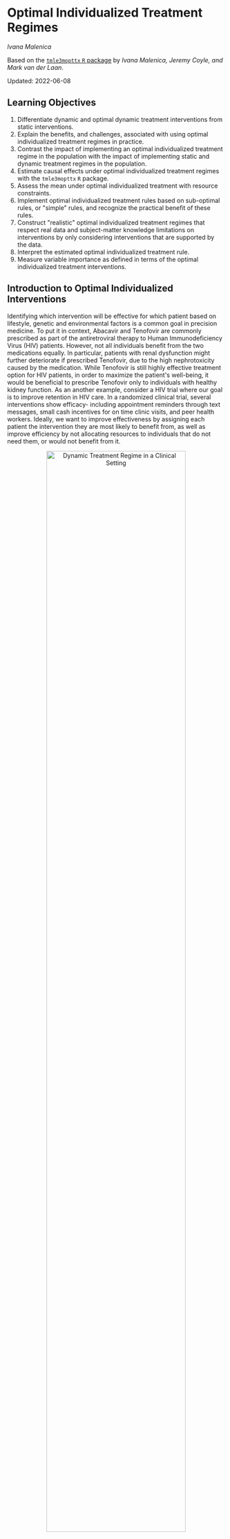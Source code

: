 # Optimal Individualized Treatment Regimes

_Ivana Malenica_

Based on the [`tmle3mopttx` `R` package](https://github.com/tlverse/tmle3mopttx)
by _Ivana Malenica, Jeremy Coyle, and Mark van der Laan_.

Updated: 2022-06-08

## Learning Objectives

1. Differentiate dynamic and optimal dynamic treatment interventions from static
   interventions.
2. Explain the benefits, and challenges, associated with using optimal
   individualized treatment regimes in practice.
3. Contrast the impact of implementing an optimal individualized treatment
   regime in the population with the impact of implementing static and dynamic
   treatment regimes in the population.
4. Estimate causal effects under optimal individualized treatment regimes with
   the `tmle3mopttx` `R` package.
5. Assess the mean under optimal individualized treatment with resource
   constraints.
6. Implement optimal individualized treatment rules based on sub-optimal
   rules, or "simple" rules, and recognize the practical benefit of these rules.
7. Construct "realistic" optimal individualized treatment regimes that respect
   real data and subject-matter knowledge limitations on interventions by
   only considering interventions that are supported by the data.
8. Interpret the estimated optimal individualized treatment rule.
9. Measure variable importance as defined in terms of the optimal individualized
   treatment interventions.

## Introduction to Optimal Individualized Interventions

Identifying which intervention will be effective for which patient based on
lifestyle, genetic and environmental factors is a common goal in precision
medicine. To put it in context, Abacavir and Tenofovir are commonly prescribed
as part of the antiretroviral therapy to Human Immunodeficiency Virus (HIV)
patients. However, not all individuals benefit from the two medications equally.
In particular, patients with renal dysfunction might further deteriorate if
prescribed Tenofovir, due to the high nephrotoxicity caused by the medication.
While Tenofovir is still highly effective treatment option for HIV patients, in
order to maximize the patient's well-being, it would be beneficial to prescribe
Tenofovir only to individuals with healthy kidney function. As an another example, 
consider a HIV trial where our goal is to improve retention in HIV care.
In a randomized clinical trial, several interventions show efficacy- including 
appointment reminders through text messages, small cash incentives for on time 
clinic visits, and peer health workers. Ideally, we want to improve effectiveness 
by assigning each patient the intervention they are most likely to benefit from, 
as well as improve efficiency by not allocating resources to individuals that do not need
them, or would not benefit from it.

<div class="figure" style="text-align: center">
<img src="img/png/DynamicA_Illustration.png" alt="Dynamic Treatment Regime in a Clinical Setting" width="80%" />
<p class="caption">(\#fig:unnamed-chunk-1)Dynamic Treatment Regime in a Clinical Setting</p>
</div>

One opts to administer the intervention to individuals who will profit from it,
instead of assigning treatment on a population level. But how do we know which
intervention works for which patient? This aim motivates a different type of
intervention, as opposed to the static exposures we described in previous chapters. 
In particular, in this chapter we learn about dynamic or "individualized"
interventions that tailor the treatment decision based on the collected
covariates. Formally, dynamic treatments represent interventions that at each
treatment-decision stage are allowed to respond to the currently available
treatment and covariate history. A dynamic treatment rule can be thought of as
a rule where the input is the available set of collected covariates, and the 
output is an individualized treatment for each patient 
[@bembom2007realistic; @robins1986; @moodie2013].

In the statistics community such a treatment strategy is termed an
__individualized treatment regime__ (ITR), also known as the optimal
dynamic treatment rule, optimal treatment regime, optimal strategy, 
and optimal policy [@murphy2003; @robins2004]. The (counterfactual) 
population mean outcome under an ITR is the value of the ITR [@murphy2003; @robins2004].
Even more, suppose one wishes to maximize the population mean of an
outcome, where for each individual we have access to some set of measured
covariates. This means, for example, that we can learn for which individual
characteristics assigning treatment increases the probability of a beneficial
outcome. An ITR with the maximal value is referred to as an
optimal ITR or the __optimal individualized treatment__. Consequently, the value
of an optimal ITR is termed the optimal value, or the 
__mean under the optimal individualized treatment__.

The problem of estimating the optimal individualized treatment has received much
attention in the statistics literature over the years, especially with the
advancement of precision medicine; see @murphy2003, @robins2004, @laber2012,
@kosorok2012, @moodie2013 and @robins2014 to name a few. However, much of the
early work depends on parametric assumptions. As such, even in a randomized
trial, the statistical inference for the optimal individualized treatment relies
on assumptions that are generally believed to be false, and can lead to biased
results.

In this chapter, we consider estimation of the mean outcome under the optimal
individualized treatment where the candidate rules are restricted to depend only
on user-supplied subset of the baseline covariates. The estimation problem is
addressed in a statistical model for the data distribution that is
nonparametric, and at most places restrictions on the probability of a patient
receiving treatment given covariates (as in a randomized trial). As such, we
don't need to make any assumptions about the relationship of the outcome with
the treatment and covariates, or the relationship between the treatment and
covariates. Further, we provide a Targeted Maximum Likelihood Estimator for the
mean under the optimal individualized treatment that allows us to generate valid
inference for our parameter, without having any parametric assumptions. 

In the following, we provide a brief overview of the methodology with a focus on
building intuition for the target parameter and its importance --- aided with simulations, 
data examples and software demonstrations. For more information on the technical aspects
of the algorithm, further practical advice and overview, the interested reader is invited to 
additionally consult @vanderLaanLuedtke15, @luedtke2016super, @montoya2021optimal and 
@montoya2021performance. 

---

## Data Structure and Notation

Suppose we observe $n$ independent and identically distributed observations of
the form $O=(W,A,Y) \sim P_0$. We denote $A$ as categorical treatment, and $Y$
as the final outcome. In particular, we define $A \in \mathcal{A}$ where
$\mathcal{A} \equiv \{a_1, \cdots, a_{n_A} \}$ and $n_A = |\mathcal{A}|$, with
$n_A$ denoting the number of categories (possibly only two, for a binary setup).
Note that we treat $W$ as vector-valued, representing all of our collected
baseline covariates. Therefore, for a single random individual $i$, we have that
their observed data is $O_i$: with corresponding baseline covariates $W_i$,
treatment $A_i$, and final outcome $Y_i$. Let $O^n = \{O_i\}_{i=1}^n$ denote
$n$ observed samples. Then, we say that $O^n \sim P_0$, or that all
data was drawn from some true probability distribution $P_0$. Let $\mathcal{M}$
denote a statistical model for the probability distribution of the data that is
nonparametric, beyond possible knowledge of the treatment mechanism. In words, this 
means that we make no assumptions on the relationship between variables, but might 
be able to say something about the relationship of $A$ and $W$, as is the case in 
a randomized trial. In general, the more we know, or are willing to assume about the
experiment that produces the data, the smaller the model. The true data generating 
distribution $P_0$ is part of the statistical model $\mathcal{M}$, and we write 
$P_0 \in \mathcal{M}$. As in previous chapters, we denote $P_n$ as the empirical distribution
which gives each observation weight $1/n$.

We use the structural equation model (SEM) in order to define
the process that gives rise to the observed (endogenous) and not observed
(exogenous) variables, as described by @pearl2009causality. In particular, we
denote $U=(U_W,U_A,U_Y)$ as the exogenous random variables, drawn from $U \sim P_U$.
The endogenous variables, written as $O=(W,A,Y)$, correspond to the observed data.
We can define the relationships between variables with the following structural equations:
\begin{align}
  W &= f_W(U_W) \\ A &= f_A(W, U_A) \\ Y &= f_Y(A, W, U_Y),
  (\#eq:npsem-mopttx)
\end{align}
where the collection $f=(f_W,f_A,f_Y)$ denotes unspecified functions, beyond possible 
knowledge of the treatment mechanism function, $f_A$. Note that
in the case of a randomized trial, we can write the above NPSEM as
\begin{align}
  W &= f_W(U_W) \\ A &= U_A \\ Y &= f_Y(A, W, U_Y),
  (\#eq:npsem-rt-mopttx)
\end{align}
where $U_A$ has a known distribution and $U_A$ is independent of $U_W$. We will discuss
this more in later sections on identifiability.

The likelihood of the data admits a factorization, implied by the time ordering
of $O$. We denote the true density of $O$ as $p_0$, corresponding to the
distribution $P_0$ and dominating measure $\mu$.
\begin{equation}
  p_0(O) = p_{Y,0}(Y \mid A,W) p_{A,0}(A \mid W) p_{W,0}(W) =
    q_{Y,0}(Y \mid A,W) g_{A,0}(A \mid W) q_{W,0}(W),
  (\#eq:likelihood-factorization-mopttx)
\end{equation}
where $p_{Y,0}(Y|A,W)$ is the conditional density of $Y$ given $(A, W)$ with
respect to some dominating measure $\mu_Y$, $p_{A,0}$ is the conditional density
of $A$ given $W$ with respect to a counting measure $\mu_A$, and $p_{W,0}$ is
the density of $W$ with respect to dominating measure $\mu_W$. In order to 
match relevant Targeted Learning literature, we also 
write $P_{Y,0}(Y \mid A, W) = Q_{Y,0}(Y \mid A,W)$, $P_{A,0}(A \mid W) = g_0(A \mid W)$ 
and $P_{W,0}(W)=Q_{W,0}(W)$ as the corresponding conditional
distribution of $Y$ given $(A,W)$, treatment mechanism $A$ given $W$, and
distribution of baseline covariates. For notational simplicity, we additionally define
$\bar{Q}_{Y,0}(A,W) \equiv \E_0[Y \mid A,W]$ as the conditional expectation of
$Y$ given $(A,W)$.

Lastly, we define $V$ as a subset of the baseline covariates the optimal
individualized rule depends on, where $V \in W$.  Note that $V$ could be all of
$W$, or an empty set, depending on the subject matter knowledge. In particular,
a researcher might want to consider known effect modifiers available at the time
of treatment decision as possible $V$ covariates, or consider dynamic treatment 
rules based on measurments that can be easily obtained in a clinical setting.
Defining $V$ as a more restrictive set of baseline covariates allows us to consider 
possibly sub-optimal rules that are easier to estimate, and thereby allows for 
statistical inference for the counterfactual mean outcome under the sub-optimal rule; 
we will elaborate on this in later sections.

## Defining the Causal Effect of an Optimal Individualized Intervention

Consider dynamic treatment rules, denoted as $d$, in the set of all possible rules
$\mathcal{D}$. Then, in a point treatment setting, $d$ is a deterministic function 
that takes as input $V$ and outputs a treatment decision where 
$V \rightarrow d(V) \in \{a_1, \cdots, a_{n_A} \}$. We will use dynamic treatment rules, 
and the corresponding treatment decision, to describe an intervention on the 
treatment mechanism and the corresponding outcome under a dynamic treatment rule.

As mentioned in the previous section, causal effects are defined in terms of
hypothetical interventions on the SEM \@ref(eq:npsem-mopttx). For a given 
rule $d$, our modified system then takes the following form:
\begin{align}
  W &= f_W(U_W) \\ A &= d(V) \\ Y_{d(V)} &= f_Y(d(V), W, U_Y),
  (\#eq:npsem-causal-mopttx)
\end{align}
where the dynamic treatment regime may be viewed as an intervention in which $A$
is set equal to a value based on a hypothetical regime $d(V)$. The couterfactual outcome 
$Y_{d(V)}$ denotes the outcome for a patient had their treatment been assigned using the 
dynamic rule $d(V)$, possibly contrary to the fact. Similarly, the counterfactual 
outcomes had all patients been assigned treatment ($A=1$), or given control ($A=0$), are 
written as $Y_1$ and $Y_0$. Finally, we denote the distribution of the counterfactual outcomes 
as $P_{U,X}$, implied by the distribution of exogenous variables $U$ and structural 
equations $f$. The set of all possible counterfactual distributions are encompased
by the causal model $\mathcal{M}^F$, where $P_{U,X} \in \mathcal{M}^F$. 

The goal of any causal analysis motivated by such dynamic interventions is to
estimate a parameter defined as the counterfactual mean of the outcome with
respect to the modified intervention distribution. That is, subject's outcome if, 
possibly contrary to the fact, the subject received treatment that would have been 
assigned by rule $d(V)$. Equivalently, we ask the following causal question: 
"What is the expected outcome had every subject received treatment according to the 
(optimal) individualized treatment?" In order to estimate the optimal individualized
treatment, we set the following optimization problem:

$$d_{opt}(V) \equiv \text{argmax}_{d(V) \in \mathcal{D}}
\E_{P_{U,X}}[Y_{d(V)}], $$
where the optimal individualized rule is the rule with the maximal value. We note that, in case 
the problem at hand requires minimizing the mean of an outcome, our optimal individualized 
rule will be the rule with the minimal value instead. 

With that in mind, we can consider different 
treatment rules, all in the set $\mathcal{D}$:

1. The true rule, $d_{0,\text{opt}}$, and the corresponding causal parameter
   $\E_{U,X}[Y_{d_{0,\text{opt}}(V)}]$ denoting the expected outcome under the
   true optimal treatment rule $d_{0,\text{opt}}(V)$.

2. The estimated rule, $d_{n,\text{opt}}$, and the corresponding causal parameter
   $\E_{U,X}[Y_{d_{n,\text{opt}}(V)}]$ denoting the expected outcome under the
   estimated optimal treatment rule $d_{n,\text{opt}}(V)$.

In this chapter, we will focus on the value under the estimated optimal rule $d_{n,\text{opt}}$, 
a __data-adaptive parameter__. Note that its true value depends on the sample! Finally, 
our causal target parameter of interest is the expected outcome under
the estimated optimal individualized rule:

$$\Psi_{d_{n, \text{opt}}(V)}(P_{U,X}) \coloneqq \E_{P_{U,X}}[Y_{d_{n,
\text{opt}}(V)}].$$

### Identification and Statistical Estimand

The optimal individualized rule, as well as the value of an optimal
individualized rule, are causal parameters based on the unobserved
counterfactuals. In order for the causal quantities to be estimated from the
observed data, they need to be identified with statistical parameters. This step
of the roadmap requires we make a few assumptions:

1. _Strong ignorability_: $A \indep  Y^{d_{n, \text{opt}}(v)} \mid W$, for all $a \in
   \mathcal{A}$.
2. _Positivity (or overlap)_: $P_0(\min_{a \in \mathcal{A}} g_0(a \mid W) > 0)
   = 1$

Under the above assumptions, we can identify the causal target parameter 
with observed data using the G-computation formula. The value of an individualized 
rule can now be expressed as

$$\E_0[Y_{d_{n, \text{opt}}(V)}] = \E_{0,W}[\bar{Q}_{Y,0}(A=d_{n, \text{opt}}(V),W)],$$

which, under assumptions, is interpreted as the mean outcome if
(possibly contrary to fact), treatment was assigned according to the optimal rule.
Finally, the statistical counterpart to the causal parameter of interest is
defined as

$$\psi_0 = \E_{0,W}[\bar{Q}_{Y,0}(A=d_{n,\text{opt}}(V),W)].$$

Inference for the optimal value has been shown to be difficult at exceptional
laws, defined as probability distributions for which there is a positive
probability on a set of $W$ values for which conditional expectation of $Y$
given $A$ and $W$ is constant in $a$ - so all treatments are equally 
benefitial. Inference is similarly difficult in finite samples if
the treatment effect is very small in all strata, even though valid asymptotic
estimators exist in this setting. With that in mind, we address the estimation
problem under the assumption of non-exceptional laws in effect.

Many methods for learning the optimal rule from data have been developed
[@murphy2003; @robins2004; @laber2012; @kosorok2012; @moodie2013]. In this
chapter, we focus on the methods discussed in @luedtke2016super and
@vanderLaanLuedtke15. Note however, that `tmle3mopttx` also supports the widely
used Q-learning approach, where the optimal individualized rule is based on the
initial estimate of $\bar{Q}_{Y,0}(A,W)$ [@Sutton1998].

We follow the methodology outlined in @luedtke2016super and
@vanderLaanLuedtke15, where we learn the optimal ITR using Super Learner
[@vdl2007super], and estimate its value with cross-validated Targeted Minimum
Loss-based Estimation (CV-TMLE) [@cvtmle2010]. In great generality, we first
need to estimate the true individual treatment regime, $d_0(V)$, which
corresponds to dynamic treatment rule that takes a subset of covariates
$V$ and assigns treatment to each individual based on their observed
covariates $v$. With the estimate of the true optimal ITR in hand, we can
estimate its corresponding value.

### Binary treatment

How do we estimate the optimal individualized treatment regime? In the case of a
binary treatment, a key quantity for optimal ITR is the __blip function__. One can
show that any optimal ITR assigns treatment to individuals falling in strata in
which the stratum specific average treatment effect, the blip, is
positive and does not assign treatment to individuals for which this quantity is
negative. Therefore for a binary treatment, under causal assumptions, we define
the blip function as:
$$\bar{Q}_0(V) \equiv \E_0[Y_1-Y_0 \mid V] \equiv \E_0[\bar{Q}_{Y,0}(1,W) -
\bar{Q}_{Y,0}(0,W) \mid V],$$
or the average treatment effect within a stratum of $V$. The note that the
optimal individualized rule can now be derived as $d_{n,\text{opt}}(V) =
\mathbb{I}(\bar{Q}_{n}(V) > 0)$.

The package `tmle3mopttx` relies on using the Super Learner to estimate the blip
function. With that in mind, the loss function utilized for learning the optimal 
individualized rule corresponds to conditional mean type losses. It is however worth 
mentioning that @luedtke2016super present three different approaches for learning the optimal
rule. Namely, they focus on:

1. Super Learner of the blip function using the squared error loss,

2. Super Learner of $d_0$ using the weighted classification loss function,

3. Super Learner of $d_0$ that uses a library of candidate estimators that are
implied by estimators of the blip as well as estimators that directly go for
$d_0$ through weighted classification.

A benefit of relying on the blip function, as implemented in `tmle3mopttx`, is that
one can look at the distribution of the predicted outcomes of the blip for a given 
sample. Having an estimate of the blip allows one to identify patients in the sample 
who benefit the most (or the least) from treatment. Additionally, blip-based approach
allows for straight-forward extension to the categorical treatment, interpretable rules, 
and OIT under resource constrains, where only a percent of the population can receive 
treatment [@luedtke2016resource].

Relying on the Targeted Maximum Likelihood (TML) estimator and the Super Learner
estimate of the blip function, we follow the below steps in order to obtain
value of the ITR:

1. Estimate $\bar{Q}_{Y,0}(A,W)$ and $g_0(A \mid W)$ using `sl3`. We denote such
   estimates as $\bar{Q}_{Y,n}(A,W)$ and $g_n(A \mid W)$.
2. Apply the doubly robust Augmented-Inverse Probability Weighted (A-IPW)
   transform to our outcome (double-robust pseudo-outcome), where we define:
   $$D_{\bar{Q}_Y,g,a}(O) \equiv \frac{\mathbb{I}(A=a)}{g(A \mid W)} (Y -
   \bar{Q}_Y(A,W)) + \bar{Q}_Y(A=a,W).$$

Note that under the randomization and positivity assumptions we have that
$\E[D_{\bar{Q}_Y,g,a}(O) \mid V] = \E[Y_a \mid V]$. We emphasize the double
robust nature of the A-IPW transform --- consistency of $\E[Y_a \mid V]$ will depend
on correct estimation of either $\bar{Q}_{Y,0}(A,W)$ or $g_0(A \mid W)$. As
such, in a randomized trial, we are guaranteed a consistent estimate of $\E[Y_a \mid V]$ 
even if we get $\bar{Q}_{Y,0}(A,W)$ wrong! An alternative to the double-robust pseudo-outcome
just presented would be single stage Q-learning, where an estimate $\bar{Q}_{Y,0}(A,W)$ 
is used to predict at $\bar{Q}_{Y,n}(A=1,W)$ and $\bar{Q}_{Y,n}(A=0,W)$. This provides
an estimate of the blip function, $\bar{Q}_{Y,n}(A=1,W) - \bar{Q}_{Y,n}(A=0,W)$, but
relies on doing a good job on estimating $\bar{Q}_{Y,0}(A,W)$. 

Using the double-robust pseudo-outcome, we can define the following contrast:
$$D_{\bar{Q}_Y,g}(O) = D_{\bar{Q}_Y, g, a=1}(O) - D_{\bar{Q}_Y, g, a=0}(O).$$


We estimate the blip function, $\bar{Q}_{0,a}(V)$, by regressing
$D_{\bar{Q}_Y,g}(O)$ on $V$ using the specified `sl3` library of learners and an
appropriate loss function. Finally, we are ready for the final steps. 

3. Our estimated rule corresponds to $\text{argmax}_{a \in \mathcal{A}}
   \bar{Q}_{0,a}(V)$.
   
4. We obtain inference for the mean outcome under the estimated optimal rule
   using CV-TMLE.

### Categorical treatment

In line with the approach considered for binary treatment, we extend the blip
function to allow for categorical treatment. We denote such blip function
extensions as _pseudo-blips_, which are our new estimation targets in a
categorical setting. We define pseudo-blips as vector-valued entities where the
output for a given $V$ is a vector of length equal to the number of treatment
categories, $n_A$. As such, we define it as:
$$\bar{Q}_0^{pblip}(V) = \{\bar{Q}_{0,a}^{pblip}(V): a \in \mathcal{A} \}$$

We implement three different pseudo-blips in `tmle3mopttx`.

1. _Blip1_ corresponds to choosing a reference category of treatment, and
   defining the blip for all other categories relative to the specified
   reference. Hence we have that:
   $$\bar{Q}_{0,a}^{pblip-ref}(V) \equiv \E_0[Y_a-Y_0 \mid V]$$ where $Y_0$ is
   the specified reference category with $A=0$. Note that, for the case of
   binary treatment, this strategy reduces to the approach described for the
   binary setup.

2. _Blip2_ approach corresponds to defining the blip relative to the average of
   all categories. As such, we can define $\bar{Q}_{0,a}^{pblip-avg}(V)$ as:
   $$\bar{Q}_{0,a}^{pblip-avg}(V) \equiv \E_0 [Y_a - \frac{1}{n_A} \sum_{a \in
     \mathcal{A}} Y_a \mid V].$$
   In the case where subject-matter knowledge regarding which reference category
   to use is not available, blip2 might be a viable option.

3. _Blip3_ reflects an extension of Blip2, where the average is now a weighted
   average:
   $$\bar{Q}_{0,a}^{pblip-wavg}(V) \equiv \E_0 [ Y_a - \frac{1}{n_A} \sum_{a \in
     \mathcal{A}} Y_{a} P(A=a \mid V) \mid V ].$$

Just like in the binary case, pseudo-blips are estimated by regressing contrasts
composed using the A-IPW transform on $V$.

### Technical Note: Inference and data-adaptive parameter

In a randomized trial, statistical inference relies on the second-order
difference between the estimate of the optimal individualized treatment and the
optimal individualized treatment itself to be asymptotically negligible. This is
a reasonable condition if we consider rules that depend on a small number of
covariates, or if we are willing to make smoothness assumptions. Alternatively,
we can consider TMLEs and statistical inference for data-adaptive target
parameters defined in terms of an estimate of the optimal individualized
treatment. In particular, instead of trying to estimate the mean under the true
optimal individualized treatment, we aim to estimate the mean under the
estimated optimal individualized treatment. As such, we develop cross-validated
TMLE approach that provides asymptotic inference under minimal conditions for
the mean under the estimate of the optimal individualized treatment. In
particular, considering the data adaptive parameter allows us to avoid
consistency and rate condition for the fitted optimal rule, as required for
asymptotic linearity of the TMLE of the mean under the actual, true optimal
rule. Practically, the estimated (data-adaptive) rule should be preferred, as
this possibly sub-optimal rule is the one implemented in the population.

### Technical Note: Why CV-TMLE?

As discussed in @vanderLaanLuedtke15, CV-TMLE is necessary as the
non-cross-validated TMLE is biased upward for the mean outcome under the rule,
and therefore overly optimistic. More generally however, using CV-TMLE allows us
more freedom in estimation and therefore greater data adaptivity, without
sacrificing inference.

## Interpreting the Causal Effect of an Optimal Individualized Intervention

In summary, the mean outcome under the optimal individualized treatment is a
counterfactual quantity of interest representing what the mean outcome would
have been if everybody, contrary to the fact, received treatment that optimized
their outcome. The optimal individualized treatment regime is a rule that
optimizes the mean outcome under the dynamic treatment, where the candidate
rules are restricted to only respond to a user-supplied subset of the baseline
covariates. In essence, our target parameter answers the key
aim of precision medicine: allocating the available treatment by tailoring it to
the individual characteristics of the patient, with the goal of optimizing the
final outcome.

## Evaluating the Causal Effect of an OIT with Binary Treatment {#oit-eval-bin}

Finally, we demonstrate how to evaluate the mean outcome under the optimal
individualized treatment using `tmle3mopptx`. To start, let's load the packages
we'll use and set a seed:


```r
library(data.table)
library(sl3)
library(tmle3)
library(tmle3mopttx)
library(devtools)

set.seed(111)
```

### Simulated Data

First, we load the simulated data. We will start with the more general setup
where the treatment is a binary variable; later in the chapter we will consider
another data-generating distribution where $A$ is categorical. In this example,
our data generating distribution is of the following form:
\begin{align*}
  W &\sim \mathcal{N}(\bf{0},I_{3 \times 3})\\
  \P(A=1 \mid W) &= \frac{1}{1+\exp^{(-0.8*W_1)}}\\
  \P(Y=1 \mid A,W) &= 0.5\text{logit}^{-1}[-5I(A=1)(W_1-0.5)+5I(A=0)(W_1-0.5)] +
     0.5\text{logit}^{-1}(W_2W_3)
\end{align*}


```r
data("data_bin")
```

The above composes our observed data structure $O = (W, A, Y)$. Note that the
truth is $\psi=0.578$ for this data generating distribution.

To formally express this fact using the `tlverse` grammar introduced by the
`tmle3` package, we create a single data object and specify the functional
relationships between the nodes in the _directed acyclic graph_ (DAG) via
_structural equation models_ (SEMs), reflected in the node list
that we set up:


```r
# organize data and nodes for tmle3
data <- data_bin
node_list <- list(
  W = c("W1", "W2", "W3"),
  A = "A",
  Y = "Y"
)
```

We now have an observed data structure (`data`) and a specification of the role
that each variable in the dataset plays as the nodes in a DAG.

### Constructing Optimal Stacked Regressions with `sl3`

To easily incorporate ensemble machine learning into the estimation procedure,
we rely on the facilities provided in the [`sl3` R
package](https://tlverse.org/sl3). Using the framework provided by the [`sl3`
package](https://tlverse.org/sl3), the nuisance parameters of the TML estimator
may be fit with ensemble learning, using the cross-validation framework of the
Super Learner algorithm of @vdl2007super. 


```r
# Define sl3 library and metalearners:
lrn_xgboost_50 <- Lrnr_xgboost$new(nrounds = 50)
lrn_xgboost_100 <- Lrnr_xgboost$new(nrounds = 100)
lrn_xgboost_500 <- Lrnr_xgboost$new(nrounds = 500)

lrn_mean <- Lrnr_mean$new()
lrn_glm <- Lrnr_glm_fast$new()
lrn_lasso <- Lrnr_glmnet$new()

## Define the Q learner:
Q_learner <- Lrnr_sl$new(
  learners = list(lrn_lasso, lrn_mean, lrn_glm),
  metalearner = Lrnr_nnls$new()
)

## Define the g learner:
g_learner <- Lrnr_sl$new(
  learners = list(lrn_lasso, lrn_glm),
  metalearner = Lrnr_nnls$new()
)

## Define the B learner:
b_learner <- Lrnr_sl$new(
  learners = list(lrn_lasso,lrn_mean, lrn_glm),
  metalearner = Lrnr_nnls$new()
)
```

As seen above, we generate three different ensemble learners that must be fit,
corresponding to the learners for the outcome regression (Q), propensity score
(g), and the blip function (B). We make the above explicit with respect to
standard notation by bundling the ensemble learners into a list object below:


```r
# specify outcome and treatment regressions and create learner list
learner_list <- list(Y = Q_learner, A = g_learner, B = b_learner)
```

The `learner_list` object above specifies the role that each of the ensemble
learners we've generated is to play in computing initial estimators. Recall that
we need initial estimators of relevant parts of the likelihood in order to
build a TMLE for the parameter of interest. In particular, `learner_list`
makes explicit the fact that our `Y` is used in fitting the outcome regression,
while `A` is used in fitting the treatment mechanism regression, and finally `B`
is used in fitting the blip function.

### Targeted Estimation of the Mean under the Optimal Individualized Interventions Effects

To start, we will initialize a specification for the TMLE of our parameter of
interest simply by calling `tmle3_mopttx_blip_revere`. We specify the argument
`V = c("W1", "W2", "W3")` when initializing the `tmle3_Spec` object in order to
communicate that we're interested in learning a rule dependent on `V`
covariates. Note that we don't have to specify `V` --- this will result in a rule
that is not based on any collected covariates; we will see an example like this 
shortly. We also need to specify the type
of (pseudo) blip we will use in this estimation problem, the list of learners used
to estimate the blip function, whether we want to maximize or minimize the final
outcome, and few other more advanced features including searching for a less
complex rule, realistic interventions and possible resource constraints.


```r
# initialize a tmle specification
tmle_spec <- tmle3_mopttx_blip_revere(
  V = c("W1", "W2", "W3"), type = "blip1",
  learners = learner_list,
  maximize = TRUE, complex = TRUE,
  realistic = FALSE, resource = 1
)
```

As seen above, the `tmle3_mopttx_blip_revere` specification object
(like all `tmle3_Spec` objects) does _not_ store the data for our
specific analysis of interest. Later,
we'll see that passing a data object directly to the `tmle3` wrapper function,
alongside the instantiated `tmle_spec`, will serve to construct a `tmle3_Task`
object internally.

We elaborate more on the initialization specifications. In initializing the
specification for the TMLE of our parameter of interest, we have specified the
set of covariates the rule depends on (`V`), the type of (pseudo) blip to use
(`type`), and the learners used for estimating the relevant parts of the
likelihood and the blip function. In addition, we need to specify whether we
want to maximize the mean outcome under the rule (`maximize`), and whether we
want to estimate the rule under all the covariates $V$ provided by the user
(`complex`). If `FALSE`, `tmle3mopttx` will instead consider all the possible
rules under a smaller set of covariates including the static rules, and optimize
the mean outcome over all the subsets of $V$. As such, while the user might have
provided a full set of collected covariates as input for $V$, it is possible
that the true rule only depends on a subset of the set provided by the user. In
that case, our returned mean under the optimal individualized rule will be based
on the smaller subset. In addition, we provide an option to search for realistic
optimal individualized interventions via the `realistic` specification. If
`TRUE`, only treatments supported by the data will be considered, therefore
alleviating concerns regarding practical positivity issues. Finally, we can incorporate
source constrains by setting `resource` argument to less than 1. We explore all the
important extensions of `tmle3mopttx` in later sections.


```r
# fit the TML estimator
fit <- tmle3(tmle_spec, data, node_list, learner_list)
fit
A tmle3_Fit that took 1 step(s)
   type         param init_est tmle_est       se   lower   upper
1:  TSM E[Y_{A=NULL}]  0.35038  0.55077 0.026223 0.49938 0.60217
   psi_transformed lower_transformed upper_transformed
1:         0.55077           0.49938           0.60217
```

By studying the output generated, we can see that the confidence interval covers the
true parameter, as expected. 

#### Resource constraint

We can restrict the number of individuals that get the treatment by only
treating $k$ percent of samples. With that, only patients with the biggest benefit (according
to the estimated blip) receive treatment. In order to impose a 
resource constraint, we only have to specify the percent of individuals that can
get treatment. For example, if `resource=1`, all
individuals with blip higher than zero will get treatment; if `resource=0`,
noone will be treated. 


```r
# initialize a tmle specification
tmle_spec_resource <- tmle3_mopttx_blip_revere(
  V = c("W1", "W2", "W3"), type = "blip1",
  learners = learner_list,
  maximize = TRUE, complex = TRUE,
  realistic = FALSE, resource = 0.90
)
```


```r
# fit the TML estimator
fit_resource <- tmle3(tmle_spec_resource, data, node_list, learner_list)
fit_resource
A tmle3_Fit that took 1 step(s)
   type         param init_est tmle_est       se   lower   upper
1:  TSM E[Y_{A=NULL}]  0.35659  0.55786 0.025768 0.50735 0.60836
   psi_transformed lower_transformed upper_transformed
1:         0.55786           0.50735           0.60836
```

We can compare the number of individuals that got treatment with and without the 
resource constraint:


```r
# Number of individuals getting treatment (no resource constraint):
table(tmle_spec$return_rule)

  0   1 
275 725 

# Number of individuals getting treatment (resource constraint):
table(tmle_spec_resource$return_rule)

  0   1 
274 726 
```

#### Empty V

Below we the show an example where $V$ is not specified, under the 
resource constraint. 


```r
# initialize a tmle specification
tmle_spec_V_empty <- tmle3_mopttx_blip_revere(
  type = "blip1",
  learners = learner_list,
  maximize = TRUE, complex = TRUE,
  realistic = FALSE, resource = 0.90
)
```


```r
# fit the TML estimator
fit_V_empty <- tmle3(tmle_spec_V_empty, data, node_list, learner_list)
fit_V_empty
A tmle3_Fit that took 1 step(s)
   type         param init_est tmle_est      se  lower   upper psi_transformed
1:  TSM E[Y_{A=NULL}]  0.32588  0.53207 0.01034 0.5118 0.55233         0.53207
   lower_transformed upper_transformed
1:            0.5118           0.55233
```

## Evaluating the Causal Effect of an optimal ITR with Categorical Treatment {#oit-eval-cat}

In this section, we consider how to evaluate the mean outcome under the optimal
individualized treatment when $A$ has more than two categories. While the
procedure is analogous to the previously described binary treatment, we now need
to pay attention to the type of blip we define in the estimation stage, as well
as how we construct our learners.

### Simulated Data

First, we load the simulated data. Our data generating distribution is
of the following form:
\begin{align*}
  W &\sim \mathcal{N}(\bf{0},I_{4 \times 4})\\
  \P(A=a \mid W) &= \frac{1}{1+\exp^{(-0.8*W_1)}}\\
  \P(Y=1 \mid A,W) = 0.5\text{logit}^{-1}[15I(A=1)(W_1-0.5) - \\
    3I(A=2)(2W_1+0.5) + \\
    3I(A=3)(3W_1-0.5)] +\text{logit}^{-1}(W_2W_1) \\
\end{align*}

We can just load the data available as part of the package as follows:


```r
data("data_cat_realistic")
```

The above composes our observed data structure $O = (W, A, Y)$. Note that the
truth is now $\psi_0=0.658$, which is the quantity we aim to estimate.


```r
# organize data and nodes for tmle3
data <- data_cat_realistic
node_list <- list(
  W = c("W1", "W2", "W3", "W4"),
  A = "A",
  Y = "Y"
)
```

We can see the number of observed categories of treatment below:


```r
# organize data and nodes for tmle3
table(data$A)

  1   2   3 
 24 528 448 
```

### Constructing Optimal Stacked Regressions with `sl3`

**QUESTION:** With categorical treatment, what is the dimension of the blip now?
What is the dimension for the current example? How would we go about estimating it?

We will now create new ensemble learners using the
`sl3` learners initialized previously:


```r
# Initialize few of the learners:
lrn_xgboost_50 <- Lrnr_xgboost$new(nrounds = 50)
lrn_xgboost_100 <- Lrnr_xgboost$new(nrounds = 100)
lrn_xgboost_500 <- Lrnr_xgboost$new(nrounds = 500)
lrn_mean <- Lrnr_mean$new()
lrn_glm <- Lrnr_glm_fast$new()

## Define the Q learner, which is just a regular learner:
Q_learner <- Lrnr_sl$new(
  learners = list(lrn_xgboost_100, lrn_mean, lrn_glm),
  metalearner = Lrnr_nnls$new()
)

# Define the g learner, which is a multinomial learner:
# specify the appropriate loss of the multinomial learner:
mn_metalearner <- make_learner(Lrnr_solnp,
  eval_function = loss_loglik_multinomial,
  learner_function = metalearner_linear_multinomial
)
g_learner <- make_learner(Lrnr_sl, list(lrn_xgboost_100, lrn_xgboost_500, lrn_mean), mn_metalearner)

# Define the Blip learner, which is a multivariate learner:
learners <- list(lrn_xgboost_50, lrn_xgboost_100, lrn_xgboost_500, lrn_mean, lrn_glm)
b_learner <- create_mv_learners(learners = learners)
```

As seen above, we generate three different ensemble learners that must be fit,
corresponding to the learners for the outcome regression, propensity score, and
the blip function. Note that we need to estimate $g_0(A \mid W)$ for a
categorical $A$ --- therefore, we use the multinomial Super Learner option
available within the `sl3` package with learners that can address multi-class
classification problems. In order to see which learners can be used to estimate
$g_0(A \mid W)$ in `sl3`, we run the following:


```r
# See which learners support multi-class classification:
sl3_list_learners(c("categorical"))
 [1] "Lrnr_bound"                "Lrnr_caret"               
 [3] "Lrnr_cv_selector"          "Lrnr_ga"                  
 [5] "Lrnr_glmnet"               "Lrnr_grf"                 
 [7] "Lrnr_gru_keras"            "Lrnr_h2o_glm"             
 [9] "Lrnr_h2o_grid"             "Lrnr_independent_binomial"
[11] "Lrnr_lightgbm"             "Lrnr_lstm_keras"          
[13] "Lrnr_mean"                 "Lrnr_multivariate"        
[15] "Lrnr_nnet"                 "Lrnr_optim"               
[17] "Lrnr_polspline"            "Lrnr_pooled_hazards"      
[19] "Lrnr_randomForest"         "Lrnr_ranger"              
[21] "Lrnr_rpart"                "Lrnr_screener_correlation"
[23] "Lrnr_solnp"                "Lrnr_svm"                 
[25] "Lrnr_xgboost"             
```

Since the corresponding blip will be vector valued, we will have a
column for each additional level of treatment. As such, we need to create
multivariate learners with the helper function `create_mv_learners` that takes a
list of initialized learners as input.

We make the above explicit with respect to the standard notation by bundling the
ensemble learners into a list object below:


```r
# specify outcome and treatment regressions and create learner list
learner_list <- list(Y = Q_learner, A = g_learner, B = b_learner)
```

### Targeted Estimation of the Mean under the Optimal Individualized Interventions Effects {#oit-eval-cat-v1}


```r
# initialize a tmle specification
tmle_spec_cat <- tmle3_mopttx_blip_revere(
  V = c("W1", "W2", "W3", "W4"), type = "blip2",
  learners = learner_list, maximize = TRUE, complex = TRUE,
  realistic = FALSE
)
```


```r
# fit the TML estimator
fit_cat <- tmle3(tmle_spec_cat, data, node_list, learner_list)
fit_cat
A tmle3_Fit that took 1 step(s)
   type         param init_est tmle_est       se   lower  upper psi_transformed
1:  TSM E[Y_{A=NULL}]  0.53474  0.62129 0.066282 0.49138 0.7512         0.62129
   lower_transformed upper_transformed
1:           0.49138            0.7512

# How many individuals got assigned each treatment?
table(tmle_spec_cat$return_rule)

  1   2   3 
249 432 319 
```

We can see that the confidence interval covers the truth.

**NOTICE the distribution of the assigned treatment! We will need this shortly.**

## Extensions to Causal Effect of an OIT

In this section, we consider two extensions to the procedure described for
estimating the value of the OIT. First one considers a setting where the user
might be interested in a grid of possible sub-optimal rules, corresponding to
potentially limited knowledge of potential effect modifiers. The second
extension concerns implementation of a realistic optimal individual
interventions where certain regimes might be preferred, but due to practical or
global positivity restraints, are not realistic to implement.

### Simpler Rules {#oit-eval-cat-v2}

In order to not only consider the most ambitious fully $V$-optimal rule, we
define $S$-optimal rules as the optimal rule that considers all possible subsets
of $V$ covariates, with card($S$) $\leq$ card($V$) and $\emptyset \in S$. In 
particular, this allows us to define a Super Learner for $d_0$ that includes
a range of estimators from very simple (e.g., statis rules) to more complex 
(e.g. full $V$), and let the discrete Super Learner select a simple rule when 
appropriate. This allows us to consider sub-optimal rules that are easier to estimate and
potentially provide more realistic rules. Within the `tmle3mopttx` paradigm, we just need 
to change the `complex` parameter to `FALSE`:


```r
# initialize a tmle specification
tmle_spec_cat_simple <- tmle3_mopttx_blip_revere(
  V = c("W4", "W3", "W2", "W1"), type = "blip2",
  learners = learner_list,
  maximize = TRUE, complex = FALSE, realistic = FALSE
)
```


```r
# fit the TML estimator
fit_cat_simple <- tmle3(tmle_spec_cat_simple, data, node_list, learner_list)
fit_cat_simple
A tmle3_Fit that took 1 step(s)
   type                   param init_est tmle_est       se  lower  upper
1:  TSM E[Y_{d(V=W4,W3,W2,W1)}]  0.53013   0.5497 0.058216 0.4356 0.6638
   psi_transformed lower_transformed upper_transformed
1:          0.5497            0.4356            0.6638
```

Even though we  specified all baseline covariates as the basis
for rule estimation, a simpler rule is sufficient to maximize the mean outcome.

**QUESTION:** How does the set of covariates picked by `tmle3mopttx`
   compare to the baseline covariates the true rule depends on?

### Realistic Optimal Individual Regimes {#oit-eval-cat-v3}

In addition to considering less complex rules, `tmle3mopttx` also provides an
option to estimate the mean under the realistic, or implementable, optimal
individualized treatment. It is often the case that assigning particular regime
might have the ability to fully maximize (or minimize) the desired outcome, but
due to global or practical positivity constrains, such treatment can never be
implemented in real life (or is highly unlikely). As such, specifying
`realistic` to `TRUE`, we consider possibly suboptimal treatments that optimize
the outcome in question while being supported by the data.


```r
# initialize a tmle specification
tmle_spec_cat_realistic <- tmle3_mopttx_blip_revere(
  V = c("W4", "W3", "W2", "W1"), type = "blip2",
  learners = learner_list,
  maximize = TRUE, complex = TRUE, realistic = TRUE
)
```


```r
# fit the TML estimator
fit_cat_realistic <- tmle3(tmle_spec_cat_realistic, data, node_list, learner_list)
fit_cat_realistic
A tmle3_Fit that took 1 step(s)
   type         param init_est tmle_est       se   lower   upper
1:  TSM E[Y_{A=NULL}]  0.53766  0.65819 0.021349 0.61634 0.70003
   psi_transformed lower_transformed upper_transformed
1:         0.65819           0.61634           0.70003

# How many individuals got assigned each treatment?
table(tmle_spec_cat_realistic$return_rule)

  2   3 
506 494 
```

**QUESTION:** Referring back to the data-generating distribution, why do you
think the distribution of allocated treatment changed from the distribution 
we had under the "non-realistic"" rule?

### Missingness and `tmle3mopttx`

In this section, we present how to use the `tmle3mopttx` package when the data is subject 
to missingness in $Y$. Let's start by add some missingness to our outcome, first.


```r
data_missing <- data_cat_realistic

#Add some random missingless:
rr <- sample(nrow(data_missing), 100, replace = FALSE)
data_missing[rr,"Y"]<-NA

summary(data_missing$Y)
   Min. 1st Qu.  Median    Mean 3rd Qu.    Max.    NA's 
  0.000   0.000   0.000   0.464   1.000   1.000     100 
```

To start, we must first add to our library --- we now also need to estimate the 
missigness process as well. 


```r
delta_learner <- Lrnr_sl$new(
  learners = list(lrn_mean, lrn_glm),
  metalearner = Lrnr_nnls$new()
)

# specify outcome and treatment regressions and create learner list
learner_list <- list(Y = Q_learner, A = g_learner, B = b_learner, delta_Y=delta_learner)
```

The `learner_list` object above specifies the role that each of the ensemble
learners we've generated is to play in computing the initial estimators needed
for building the TMLE for the parameter of interest. In particular, it makes
explicit the fact that `Y` is used in fitting the outcome regression
while `A` is used in fitting our treatment mechanism regression, 
`B` for fitting the blip function, and `delta_Y` fits the missing outcome process.

Now, with the additional estimation step associated with missingness added, we can 
proceed as usual. 


```r
# initialize a tmle specification
tmle_spec_cat_miss <- tmle3_mopttx_blip_revere(
  V = c("W1", "W2", "W3", "W4"), type = "blip2",
  learners = learner_list, maximize = TRUE, complex = TRUE,
  realistic = FALSE
)
```


```r
# fit the TML estimator
fit_cat_miss <- tmle3(tmle_spec_cat_miss, data_missing, node_list, learner_list)
fit_cat_miss
```

### Q-learning

Alternatively, we could estimate the mean under the optimal individualized
treatment using Q-learning. The optimal rule can be learned through fitting the
likelihood, and consequently estimating the optimal rule under this fit of the
likelihood [@Sutton1998; @murphy2003].

Below we outline how to use `tmle3mopttx` package in order to estimate the mean
under the ITR using Q-learning. As demonstrated in the previous sections, we
first need to initialize a specification for the TMLE of our parameter of
interest. As opposed to the previous section however, we will now use
`tmle3_mopttx_Q` instead of `tmle3_mopttx_blip_revere` in order to indicate that
we want to use Q-learning instead of TMLE.


```r
# initialize a tmle specification
tmle_spec_Q <- tmle3_mopttx_Q(maximize = TRUE)

# Define data:
tmle_task <- tmle_spec_Q$make_tmle_task(data, node_list)

# Define likelihood:
initial_likelihood <- tmle_spec_Q$make_initial_likelihood(
  tmle_task,
  learner_list
)

# Estimate the parameter:
Q_learning(tmle_spec_Q, initial_likelihood, tmle_task)[1]
```

## Variable Importance Analysis with OIT

Suppose one wishes to assess the importance of each observed covariate, in
terms of maximizing (or minimizing) the population mean of an outcome under an
optimal individualized treatment regime. In particular, a covariate that
maximizes (or minimizes) the population mean outcome the most under an optimal
individualized treatment out of all other considered covariates under optimal
assignment might be considered _more important_ for the outcome. To put it in
context, perhaps optimal allocation of treatment 1, denoted $A_1$, results in a
larger mean outcome than optimal allocation of another treatment 2, denoted $A_2$.
Therefore, we would label $A_1$ as having a higher variable importance with
regard to maximizing (or minimizing) the mean outcome under the optimal
individualized treatment.

### Simulated Data

For illustration purpose, we bin baseline covariates corresponding to 
the data-generating distribution [described previously](#oit-eval):


```r
# bin baseline covariates to 3 categories:
data$W1<-ifelse(data$W1<quantile(data$W1)[2],1,ifelse(data$W1<quantile(data$W1)[3],2,3))

node_list <- list(
  W = c("W3", "W4", "W2"),
  A = c("W1", "A"),
  Y = "Y"
)
```

Our node list now includes $W_1$ as treatments as well! Don't worry,
we will still properly adjust for all baseline covariates.

### Variable Importance using Targeted Estimation of the value of the ITR

In the previous sections we have seen how to obtain a contrast between the mean
under the optimal individualized rule and the mean under the observed outcome
for a single covariate --- we are now ready to run the variable importance analysis
for all of our specified covariates. In order to run the variable importance
analysis, we first need to initialize a specification for the TMLE of our
parameter of interest as we have done before. In addition, we need to specify
the data and the corresponding list of nodes, as well as the appropriate
learners for the outcome regression, propensity score, and the blip function.
Finally, we need to specify whether we should adjust for all the other
covariates we are assessing variable importance for. We will adjust for all $W$s
in our analysis, and if `adjust_for_other_A=TRUE`, also for all $A$ covariates
that are not treated as exposure in the variable importance loop.

To start, we will initialize a specification for the TMLE of our parameter of
interest (called a `tmle3_Spec` in the `tlverse` nomenclature) simply by calling
`tmle3_mopttx_vim`. First, we indicate the method used for learning the optimal
individualized treatment by specifying the `method` argument of
`tmle3_mopttx_vim`. If `method="Q"`, then we will be using Q-learning for rule
estimation, and we do not need to specify `V`, `type` and `learners` arguments
in the spec, since they are not important for Q-learning. However, if
`method="SL"`, which corresponds to learning the optimal individualized
treatment using the above outlined methodology, then we need to specify the type
of (pseudo) blip we will use in this estimation problem, whether we want to
maximize or minimize the outcome, complex and realistic rules, resource constraint. 
Finally, for `method="SL"` we also need to communicate that we're interested in learning a
rule dependent on `V` covariates by specifying the `V` argument. For both
`method="Q"` and `method="SL"`, we need to indicate whether we want to maximize
or minimize the mean under the optimal individualized rule. Finally, we also
need to specify whether the final comparison of the mean under the optimal
individualized rule and the mean under the observed outcome should be on the
multiplicative scale (risk ratio) or linear (similar to average treatment
effect).


```r
# initialize a tmle specification
tmle_spec_vim <- tmle3_mopttx_vim(
  V=c("W2"),
  type = "blip2",
  learners = learner_list,
  maximize = FALSE,
  method = "SL",
  complex = TRUE,
  realistic = FALSE
)
```


```r
# fit the TML estimator
vim_results <- tmle3_vim(tmle_spec_vim, data, node_list, learner_list,
  adjust_for_other_A = TRUE
)

print(vim_results)
   type                param    init_est  tmle_est       se     lower     upper
1:  ATE E[Y_{A=NULL}] - E[Y] -0.01301899 -0.064745 0.021715 -0.107305 -0.022184
2:  ATE E[Y_{A=NULL}] - E[Y]  0.00033205  0.053706 0.016881  0.020621  0.086792
   psi_transformed lower_transformed upper_transformed  A           W  Z_stat
1:       -0.064745         -0.107305         -0.022184 W1  W3,W4,W2,A -2.9816
2:        0.053706          0.020621          0.086792  A W3,W4,W2,W1  3.1815
         p_nz p_nz_corrected
1: 0.00143384      0.0014338
2: 0.00073256      0.0014338
```

The final result of `tmle3_vim` with the `tmle3mopttx` spec is an ordered list
of mean outcomes under the optimal individualized treatment for all categorical
covariates in our dataset.

---

## Exercises

### Real World Data and `tmle3mopttx`

Finally, we cement everything we learned so far with a real data application.

As in the previous sections, we will be using the WASH Benefits data,
corresponding to the effect of water quality, sanitation, hand washing, and
nutritional interventions on child development in rural Bangladesh.

The main aim of the cluster-randomized controlled trial was to assess the
impact of six intervention groups, including:

1. control;

2. hand-washing with soap;

3. improved nutrition through counseling and provision of lipid-based nutrient
   supplements;

4. combined water, sanitation, hand-washing, and nutrition;

5. improved sanitation;

6. combined water, sanitation, and hand-washing;

7. chlorinated drinking water.

We aim to estimate the optimal ITR and the corresponding value under the optimal
ITR for the main intervention in WASH Benefits data.

Our outcome of interest is the weight-for-height Z-score, whereas our primary
treatment is the six intervention groups aimed at improving living conditions.

Questions:

1. Define $V$ as mother's education (`momedu`), current living conditions (`floor`),
   and possession of material items including the refrigerator (`asset_refrig`).
   Why do you think we use these covariates as $V$? Do we want to minimize or
   maximize the outcome?  Which (pseudo) blip type should we use?

2. Load the WASH Benefits data, and define the appropriate nodes for treatment
   and outcome.  Use all the rest of the covariates as $W$ except for
   `momheight` for now. Construct an appropriate `sl3` library for $A$, $Y$ and
   $B$.

3. Based on the $V$ defined in the previous question, estimate the mean under
   the ITR for the main randomized intervention used in the WASH Benefits trial
   with weight-for-height Z-score as the outcome. What's the TMLE value of the
   optimal ITR?  How does it change from the initial estimate? Which
   intervention is the most prominent?  Why do you think that is?

4. Using the same formulation as in questions 1 and 2, estimate the realistic
   optimal ITR and the corresponding value of the realistic ITR. Did the results
   change? Which intervention is the most prominent under realistic rules? Why do
   you think that is?

5. Consider simpler rules for the WASH benefits data example. Which covariates does the 
   final rule depend on?

6. Change the treatment to a binary variable (`asset_sewmach`), and estimate the
   value under the ITR in this setting under a $60\%$ resource constraint.  What
   do the results indicate?

7. Change the treatment once again, now to mother's education (`momedu`), and
   estimate the value under the ITR in this setting. What do the results
   indicate? Can we intervene on such a variable?

### Review of Key Concepts

1. What is the difference between dynamic and optimal individualized regimes?

2. What's the intuition behind using different blip types? Why did we switch
   from `blip1` to `blip2` when considering categorical treatment? What are some
   of the advantages of each?

3. Look back at the results generated in the [section on categorical
   treatments](#oit-eval-cat-v1), and compare them to the mean under the optimal
   individualized treatment in the [section on complex categorical
   treatments](#oit-eval-bin-v2). How does the set of covariates picked by `tmle3mopttx`
   compare to the baseline covariates the true rule depends on?

4. Compare the distribution of treatments assigned under the true optimal
   individualized treatment and realistic optimal individualized treatment.
   Referring back to the data-generating distribution, why do you think the
   distribution of allocated treatment changed?

5. Using the same simulation, perform a variable importance analysis using
   Q-learning. How do the results change and why?


### Advanced Topics

1. How can we extend the current approach to include exceptional laws?

2. How can we extend the current approach to continuous interventions?

<!--
## Appendix

### Exercise solutions
-->
